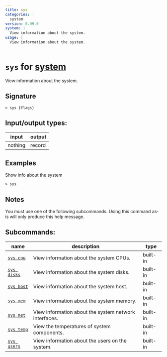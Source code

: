 ```yaml
---
title: sys
categories: |
  system
version: 0.99.0
system: |
  View information about the system.
usage: |
  View information about the system.
---
```

<!-- This file is automatically generated. Please edit the command in https://github.com/nushell/nushell instead. -->

# `sys` for [system](/commands/categories/system.md)

<div class='command-title'>View information about the system.</div>

## Signature

```> sys {flags} ```


## Input/output types:

| input   | output |
| ------- | ------ |
| nothing | record |

## Examples

Show info about the system
```nu
> sys

```

## Notes
You must use one of the following subcommands. Using this command as-is will only produce this help message.

## Subcommands:

| name                                       | description                                           | type     |
| ------------------------------------------ | ----------------------------------------------------- | -------- |
| [`sys cpu`](/commands/docs/sys_cpu.md)     | View information about the system CPUs.               | built-in |
| [`sys disks`](/commands/docs/sys_disks.md) | View information about the system disks.              | built-in |
| [`sys host`](/commands/docs/sys_host.md)   | View information about the system host.               | built-in |
| [`sys mem`](/commands/docs/sys_mem.md)     | View information about the system memory.             | built-in |
| [`sys net`](/commands/docs/sys_net.md)     | View information about the system network interfaces. | built-in |
| [`sys temp`](/commands/docs/sys_temp.md)   | View the temperatures of system components.           | built-in |
| [`sys users`](/commands/docs/sys_users.md) | View information about the users on the system.       | built-in |
